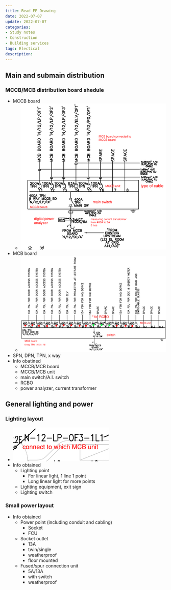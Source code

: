 ```yaml
---
title: Read EE Drawing
date: 2022-07-07
update: 2022-07-07
categories: 
- Study notes
- Construction
- Building services
tags: Electical
description: 
---
```


## Main and submain distribution

### MCCB/MCB distribution board shedule

- MCCB board
    - <img src="https://raw.githubusercontent.com/zoe-gif/images/master/20220707113417.png" width="500" height="">
- MCB board
    - <img src="https://raw.githubusercontent.com/zoe-gif/images/master/20220707111629.png" width="700" height="">
- SPN, DPN, TPN, x way
- Info obatined
    - MCCB/MCB board
    - MCCB/MCB unit
    - main switch/A.I. switch
    - RCBO
    - power analyzer, current transformer

## General lighting and power

### Lighting layout

- <img src="https://raw.githubusercontent.com/zoe-gif/images/master/20220707124326.png" width="300" height="">
- Info obtained
    - Lighting point
        - For linear light, 1 line 1 point
        - Long linear light for more points
    - Lighting equipment, exit sign
    - Lighting switch

### Small power layout
- Info obtained
    - Power point (including conduit and cabling)
        - Socket
        - FCU
    - Socket outlet
        - 13A
        - twin/single
        - weatherproof
        - floor mounted
    - Fused/spur connection unit
        - 5A/13A
        - with switch
        - weatherproof
